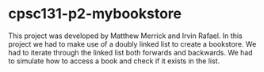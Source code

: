 # cpsc131-p2-mybookstore

This project was developed by Matthew Merrick and Irvin Rafael.
In this project we had to make use of a doubly linked list to create a bookstore. We had to iterate through the linked list both forwards and backwards. We had to simulate how to access a book and check if it exists in the list.

